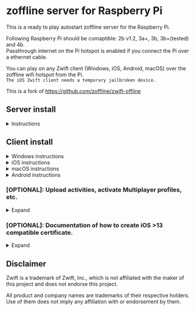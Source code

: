 # zoffline server for Raspberry Pi

This is a ready to play autostart zoffline server for the Raspberry Pi.

Following Raspberry Pi should be comaptible: 2b v1.2, 3a+, 3b, 3b+(tested) and 4b.<br>
Passthrough internet on the Pi hotspot is enabled if you connect the Pi over a ethernet cable.

You can play on any Zwift client (Windows, iOS, Android, macOS) over the zoffline wifi hotspot from the Pi.<br> 
``The iOS Zwift client needs a temporary jailbroken device.``

This is a fork of https://github.com/zoffline/zwift-offline

## Server install

<details><summary>Instructions</summary>

* Download the zoffline server IMG file:<br> 
  * https://drive.google.com/u/0/uc?id=1WNHDLaHiUb-6NyaCZs1b8IM0pfKUMgDO&export=download
* Extract the ZIP file to a known location.
* Write the IMG file with a program to a SD-Card which is at least 4GB in size. 
* Windows users can use Win32 Disk Imager:<br>
  * https://sourceforge.net/projects/win32diskimager/
* The OS will auto resize at boot and use all remaining space of the SD-Card.

</details>

## Client install

<details><summary>Windows instructions</summary>

* Install Zwift https://www.zwift.com/eu-de/download<p>
* On your Windows machine running Zwift, connect to the zoffline hotspot; ``password zoffline``<p>
* Open a browser and go to http://192.168.50.10/certs
  * Download the files ``cacert.pem`` and ``import-into-win-macos.p12``<p>
* Open Command Prompt as an admin, cd to that location and run.
  * ``certutil.exe -importpfx Root import-into-win-macos.p12``
  * If you're prompted for a password, just leave it blank. There is no password.<p>
* Copy the file ``cacert.pem`` to the folder ``C:\Program Files (x86)\Zwift\data`` and overwrite the old file.<p>
* You are done, have fun.

</details>

<details><summary>iOS instructions</summary>

* You need a temporary jailbroken iOS device. 
  * After the replacement of the``cacert.pem`` in the Zwift folder we do not need the jailbreak anymore.
  * At the end of the procedure you can reboot your iOS device and the jailbreak is not active anymore.
  * Zwift will still work with zoffline and should be updateable without going through the procedure again (untested).<p>
* Check if your device is compatible with the checkra1n jailbreak, other jailbreaks may work but are not tested. 
  * https://taig9.com/apps/checkra1n-downloader/
  * If yes follow this tutorial, other tutorials may work but are not tested.
  * https://www.techacrobat.com/checkra1n-jailbreak-for-windows/<p>
* If you did everything right you should now have a new App called Checkra1n on your iOS device.
  * Install Cydia App through the Checkra1n App on the iPad.
  * Install Filza file browser App through Cydia App.<p>
* Install the Zwift App through the official App store if you did not already.<p>
* Connect to the zoffline hotspot; ``password zoffline``.<p>
* Now we do the certificate file installation for iOS and Zwift.
  * Open in Safari http://192.168.50.10/certs
    * Short touch press on ``import-into-ios.pem``. 
    * Follow this tutorial now:
	* https://support.securly.com/hc/en-us/articles/206978437-How-do-I-deploy-Securly-SSL-certificate-to-iOS-
  * Go back to Safari and open again http://192.168.50.10/certs
    * Long touch press on ``cacert.pem`` touch press on ``download linked file``.<p>
  * Open Filza file browser App. 
    * Go to the path ``/private/var/mobile/Library/Mobile Documents/com~apple~CloudDocs/Downloads``.
	* Long press on ``cacert.pem`` choose move.
	* Go to the path ``/var/containers/Bundle/Application/Zwift/Zwift.app/dataES``.
    * Press the pinboard icon on the bottom left hand side and then the left icon arrow ``paste``.
    * If you did it right you will be asked if you want to replace the file ``cacert.pem`` press ``replace``.<p>
* Check if you you are still connected to the zoffline AP, if not connect to it.<p>
* Launch the Zwift App.
  * Press on add existing user and not on create new user.
  * Login with random credentials with any mail or username and password (check next two steps before you do it).
    * You can use the Zwift App on the same iOS device with zoffline server and offical server.
    * If you wan't that, then do not use your Zwift online E-Mail username to create your zoffline user.
  * Official online use: Connect to your usual internet AP and open Zwift (close Zwift if it is open in background).
  * zoffline use: Connect to the zoffline AP and open Zwift (close Zwift if it is open in background).
    * If you are using a zoffline and a offical online profile you have two profiles in the Zwift App.<p>
* If you wan't to deactivate the jailbreak, reboot your device.<p>
* You are done, have fun.

</details>

<details><summary>macOS instructions</summary>

* TBA

</details>

<details><summary>Android instructions</summary>

* TBA

</details>

### [OPTIONAL]: Upload activities, activate Multiplayer profiles, etc.

<details><summary>Expand</summary>

* Connect with a SSH program like Putty or WinSCP to the Pi ``(User: pi Password: raspberry)``.
  * Uploading activities.
    * The Pi needs to be connected to a ethernet cable with internet access.
    * Modify the necessary files (garmin, strava).
  * Enable Multiplayer profiles.
    * Modify the necessary files.

* Which files you need to modify you can look here:<br>
  * https://github.com/zoffline/zwift-offline/blob/master/README.md	

</details>

### [OPTIONAL]: Documentation of how to create iOS >13 compatible certificate.

<details><summary>Expand</summary>

* TBA

</details>

## Disclaimer

Zwift is a trademark of Zwift, Inc., which is not affiliated with the maker of
this project and does not endorse this project.

All product and company names are trademarks of their respective holders. Use of
them does not imply any affiliation with or endorsement by them.